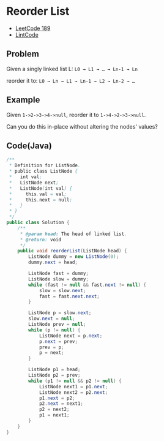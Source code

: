# Reorder List

- [LeetCode 189](https://leetcode.com/problems/rotate-array/)
- [LintCode](http://www.lintcode.com/en/problem/reorder-list/)

## Problem

Given a singly linked list L: `L0 → L1 → … → Ln-1 → Ln`

reorder it to: `L0 → Ln → L1 → Ln-1 → L2 → Ln-2 → …`

## Example

Given `1->2->3->4->null`, reorder it to `1->4->2->3->null`.

Can you do this in-place without altering the nodes' values?

## Code(Java)

```java
/**
 * Definition for ListNode.
 * public class ListNode {
 *   int val;
 *   ListNode next;
 *   ListNode(int val) {
 *     this.val = val;
 *     this.next = null;
 *   }
 * }
 */
public class Solution {
    /**
     * @param head: The head of linked list.
     * @return: void
     */
    public void reorderList(ListNode head) {
        ListNode dummy = new ListNode(0);
        dummy.next = head;

        ListNode fast = dummy;
        ListNode slow = dummy;
        while (fast != null && fast.next != null) {
            slow = slow.next;
            fast = fast.next.next;
        }

        ListNode p = slow.next;
        slow.next = null;
        ListNode prev = null;
        while (p != null) {
            ListNode next = p.next;
            p.next = prev;
            prev = p;
            p = next;
        }

        ListNode p1 = head;
        ListNode p2 = prev;
        while (p1 != null && p2 != null) {
            ListNode next1 = p1.next;
            ListNode next2 = p2.next;
            p1.next = p2;
            p2.next = next1;
            p2 = next2;
            p1 = next1;
        }
    }
}
```
